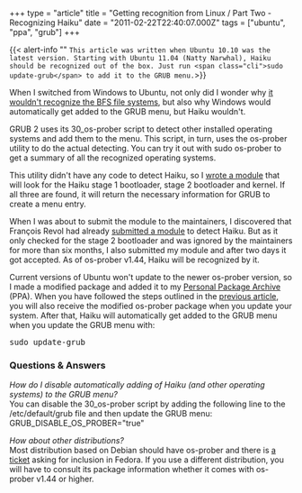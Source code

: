 +++
type = "article"
title = "Getting recognition from Linux / Part Two - Recognizing Haiku"
date = "2011-02-22T22:40:07.000Z"
tags = ["ubuntu", "ppa", "grub"]
+++

{{< alert-info "" `This article was written when Ubuntu 10.10 was the latest version. Starting with Ubuntu 11.04 (Natty Narwhal), Haiku should be recognized out of the box. Just run <span class="cli">sudo update-grub</span> to add it to the GRUB menu.`>}}

<p>When I switched from Windows to Ubuntu, not only did I wonder why <a href="/articles/2011-01-26_getting_recognition_linux_part_one_recognizing_be_file_system">it wouldn't recognize the BFS file systems</a>, but also why Windows would automatically get added to the GRUB menu, but Haiku wouldn't.</p>

<!--more-->

<p>GRUB 2 uses its <span class="app">30_os-prober</span> script to detect other installed operating systems and add them to the menu. This script, in turn, uses the <span class="app">os-prober</span> utility to do the actual detecting. You can try it out with <span class="cli">sudo os-prober</span> to get a summary of all the recognized operating systems.</p>
<p>This utility didn't have any code to detect Haiku, so I <a href="http://git.debian.org/?p=d-i/os-prober.git;a=history;f=os-probes/mounted/x86/83haiku">wrote a module</a> that will look for the Haiku stage 1 bootloader, stage 2 bootloader and kernel. If all three are found, it will return the necessary information for GRUB to create a menu entry.</p>
<p>When I was about to submit the module to the maintainers, I discovered that François Revol had already <a href="http://bugs.debian.org/cgi-bin/bugreport.cgi?bug=590897">submitted a module</a> to detect Haiku. But as it only checked for the stage 2 bootloader and was ignored by the maintainers for more than six months, I also submitted my module and after two days it got accepted. As of <span class="app">os-prober v1.44</span>, Haiku will be recognized by it.</p>
<p>Current versions of Ubuntu won't update to the newer <span class="app">os-prober</span> version, so I made a modified package and added it to my <a href="https://launchpad.net/~idefix/+archive/befs-support">Personal Package Archive</a> (PPA). When you have followed the steps outlined in the <a href="/articles/2011-01-26_getting_recognition_linux_part_one_recognizing_be_file_system">previous article</a>, you will also receive the modified <span class="app">os-prober</span> package when you update your system. After that, Haiku will automatically get added to the GRUB menu when you update the GRUB menu with:</p>
<pre class="terminal">sudo update-grub</pre>
<h3>Questions & Answers</h3>
<p><em>How do I disable automatically adding of Haiku (and other operating systems) to the GRUB menu?</em><br>You can disable the <span class="app">30_os-prober</span> script by adding the following line to the <span class="path">/etc/default/grub</span> file and then update the GRUB menu: <span class="path">GRUB_DISABLE_OS_PROBER="true"</span><p>
<p><em>How about other distributions?</em><br>Most distribution based on Debian should have <span class="app">os-prober</span> and there is <a href="https://bugzilla.redhat.com/show_bug.cgi?id=678442">a ticket</a> asking for inclusion in Fedora. If you use a different distribution, you will have to consult its package information whether it comes with <span class="app">os-prober v1.44</span> or higher.</p>
